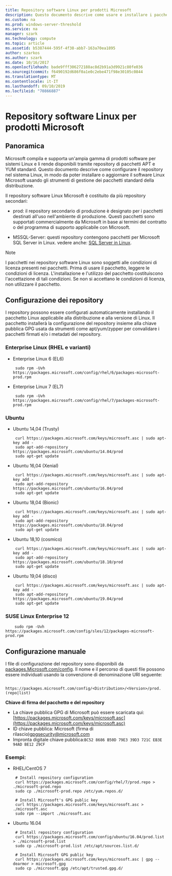 ```yaml
---
title: Repository software Linux per prodotti Microsoft
description: Questo documento descrive come usare e installare i pacchetti software Linux per i prodotti Microsoft.
ms.custom: na
ms.prod: windows-server-threshold
ms.service: na
manager: szark
ms.technology: compute
ms.topic: article
ms.assetid: b5387444-595f-4f38-abb7-163a70ea1895
author: szarkos
ms.author: szark
ms.date: 10/16/2017
ms.openlocfilehash: bade9fff306272188ac8d2b91a3d9921c80fe036
ms.sourcegitcommit: f6490192d686f0a1e0c2ebe471f98e30105c0844
ms.translationtype: MT
ms.contentlocale: it-IT
ms.lasthandoff: 09/10/2019
ms.locfileid: "70866887"
---
```

# <a name="linux-software-repository-for-microsoft-products"></a>Repository software Linux per prodotti Microsoft

## <a name="overview"></a>Panoramica
Microsoft compila e supporta un'ampia gamma di prodotti software per sistemi Linux e li rende disponibili tramite repository di pacchetti APT e YUM standard. Questo documento descrive come configurare il repository nel sistema Linux, in modo da poter installare o aggiornare il software Linux Microsoft usando gli strumenti di gestione dei pacchetti standard della distribuzione.

Il repository software Linux Microsoft è costituito da più repository secondari:

 - prod: il repository secondario di produzione è designato per i pacchetti destinati all'uso nell'ambiente di produzione. Questi pacchetti sono supportati commercialmente da Microsoft in base ai termini del contratto o del programma di supporto applicabile con Microsoft.

 - MSSQL-Server: questi repository contengono pacchetti per Microsoft SQL Server in Linux. vedere anche: [SQL Server in Linux](https://www.microsoft.com/en-us/sql-server/sql-server-vnext-including-Linux).

> [!Note]
> I pacchetti nei repository software Linux sono soggetti alle condizioni di licenza presenti nei pacchetti. Prima di usare il pacchetto, leggere le condizioni di licenza. L'installazione e l'utilizzo del pacchetto costituiscono l'accettazione di tali condizioni. Se non si accettano le condizioni di licenza, non utilizzare il pacchetto.


## <a name="configuring-the-repositories"></a>Configurazione dei repository
I repository possono essere configurati automaticamente installando il pacchetto Linux applicabile alla distribuzione e alla versione di Linux. Il pacchetto installerà la configurazione del repository insieme alla chiave pubblica GPG usata da strumenti come apt/yum/zypper per convalidare i pacchetti firmati e/o i metadati del repository.

### <a name="enterprise-linux-rhel-and-variants"></a>Enterprise Linux (RHEL e varianti)

 - Enterprise Linux 6 (EL6)

        sudo rpm -Uvh https://packages.microsoft.com/config/rhel/6/packages-microsoft-prod.rpm

 - Enterprise Linux 7 (EL7)

        sudo rpm -Uvh https://packages.microsoft.com/config/rhel/7/packages-microsoft-prod.rpm


### <a name="ubuntu"></a>Ubuntu

 - Ubuntu 14,04 (Trusty)

        curl https://packages.microsoft.com/keys/microsoft.asc | sudo apt-key add -
        sudo apt-add-repository https://packages.microsoft.com/ubuntu/14.04/prod
        sudo apt-get update

 - Ubuntu 16,04 (Xenial)

        curl https://packages.microsoft.com/keys/microsoft.asc | sudo apt-key add -
        sudo apt-add-repository https://packages.microsoft.com/ubuntu/16.04/prod
        sudo apt-get update

 - Ubuntu 18,04 (Bionic)

        curl https://packages.microsoft.com/keys/microsoft.asc | sudo apt-key add -
        sudo apt-add-repository https://packages.microsoft.com/ubuntu/18.04/prod
        sudo apt-get update

 - Ubuntu 18,10 (cosmico)

        curl https://packages.microsoft.com/keys/microsoft.asc | sudo apt-key add -
        sudo apt-add-repository https://packages.microsoft.com/ubuntu/18.10/prod
        sudo apt-get update

 - Ubuntu 19,04 (disco)

        curl https://packages.microsoft.com/keys/microsoft.asc | sudo apt-key add -
        sudo apt-add-repository https://packages.microsoft.com/ubuntu/19.04/prod
        sudo apt-get update

### <a name="suse-linux-enterprise-12"></a>SUSE Linux Enterprise 12

        sudo rpm -Uvh https://packages.microsoft.com/config/sles/12/packages-microsoft-prod.rpm


## <a name="manual-configuration"></a>Configurazione manuale
I file di configurazione del repository sono disponibili da [packages.Microsoft.com/config](https://packages.microsoft.com/config/). Il nome e il percorso di questi file possono essere individuati usando la convenzione di denominazione URI seguente:

        https://packages.microsoft.com/config/<Distribution>/<Version>/prod.(repo|list)

**Chiave di firma del pacchetto e del repository**

 - La chiave pubblica GPG di Microsoft può essere scaricata qui:[https://packages.microsoft.com/keys/microsoft.asc](https://packages.microsoft.com/keys/microsoft.asc)
 - ID chiave pubblica: Microsoft (firma di rilascio)<gpgsecurity@microsoft.com>
 - Impronta digitale chiave pubblica:`BC52 8686 B50D 79E3 39D3 721C EB3E 94AD BE12 29CF`

### <a name="examples"></a>Esempi:

 - RHEL/CentOS 7

        # Install repository configuration
        curl https://packages.microsoft.com/config/rhel/7/prod.repo > ./microsoft-prod.repo
        sudo cp ./microsoft-prod.repo /etc/yum.repos.d/

        # Install Microsoft's GPG public key
        curl https://packages.microsoft.com/keys/microsoft.asc > ./microsoft.asc
        sudo rpm --import ./microsoft.asc

 - Ubuntu 16.04

        # Install repository configuration
        curl https://packages.microsoft.com/config/ubuntu/16.04/prod.list > ./microsoft-prod.list
        sudo cp ./microsoft-prod.list /etc/apt/sources.list.d/

        # Install Microsoft GPG public key
        curl https://packages.microsoft.com/keys/microsoft.asc | gpg --dearmor > microsoft.gpg
        sudo cp ./microsoft.gpg /etc/apt/trusted.gpg.d/



